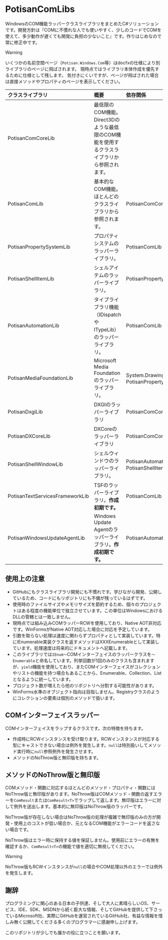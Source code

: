 # PotisanComLibs

WindowsのCOM機能ラッパークラスライブラリをまとめたC#ソリューションです。開発方針は『COMに不慣れな人でも使いやすく、少しのコードでCOMを使えて、多少動作が遅くても開発に負担の少ないこと』です。作りはじめなので常に修正中です。

> [!WARNING]
> いくつかの名前空間ページ（`Potisan.Windows.Com`等）はdocfxの仕様により別ライブラリのページに飛ばされます。
> 現時点ではライブラリ本体作成を優先するために仕様として残します。
> 気付きにくいですが、ページが飛ばされた場合は直接メソッドやプロパティのページを表示してください。

|クラスライブラリ|概要|依存関係|
|:--|:--|:--|
|PotisanComCoreLib|最低限のCOM機能。Direct3Dのような最低限のCOM機能を使用するクラスライブラリから参照されます。||
|PotisanComLib|基本的なCOM機能。ほとんどのクラスライブラリから参照されます。|PotisanComCoreLib|
|PotisanPropertySystemLib|プロパティシステムのラッパーライブラリ。|PotisanComLib|
|PotisanShellItemLib|シェルアイテムのラッパーライブラリ。|PotisanPropertySystemLib|
|PotisanAutomationLib|タイプライブラリ機能（IDispatchやITypeLib）のラッパーライブラリ。|PotisanComLib|
|PotisanMediaFoundationLib|Microsoft Media Foundationのラッパーライブラリ。|System.Drawing.Common、PotisanPropertySystemLib|
|PotisanDxgiLib|DXGIのラッパーライブラリ|PotisanComCoreLib|
|PotisanDXCoreLib|DXCoreのラッパーライブラリ|PotisanComCoreLib|
|PotisanShellWindowLib|シェルウィンドウのラッパーライブラリ。|PotisanAutomationLib、PotisanShellItemLib|
|PotisanTextServicesFrameworkLib|TSFのラッパーライブラリ。**作成初期です。**|PotisanComLib|
|PotisanWindowsUpdateAgentLib|Windows Update Agentのラッパーライブラリ。**作成初期です。**|PotisanAutomationLib|

## 使用上の注意

- GitHubにもクラスライブラリ開発にも不慣れです。学びながら開発、公開しているため、コードにもリポジトリにも不備が残っているはずです。
- 使用時のファイルサイズやメモリサイズを節約するため、個々のプロジェクトはある程度の機能単位で独立させています。この単位はWindowsにおけるDLLの管轄とは一致しません。
- 現時点では組み込みCOMラッパーRCWを使用しており、Native AOT非対応です。WinFormsがNative AOT対応した場合に対応を予定しています。
- 引数を取らない処理は速度に関わらずプロパティとして実装しています。特にIEnumerable実装クラスを返すメソッドはXXXEnumerableとして実装しています。処理速度は将来的にドキュメントへ記載します。
- このライブラリでは`IEnum～`COMインターフェイスのラッパークラスを`～Enumerable`と命名しています。列挙回数が1回のみのクラスも含まれますが、`yield`機能を使用しており、またCOMインターフェイスがコレクションやリストの機能を持つ場合もあることから、Enumerable、Collection、Listとなるように統一しています。
- プロジェクト数が増えたら他のリポジトリへ分割する可能性があります。
- WinForms水準のオブジェクト指向は目指しません。Registryクラスのようにコレクションの要素は個別のメソッドで扱います。

## COMインターフェイスラッパー

COMインターフェイスをラップするクラスです。次の特徴を持ちます。

- 作成時にRCWインスタンスを受け取ります。RCWインスタンスが対応する型にキャストできない場合は例外を発生します。`null`は特別扱いしてメソッド実行時に`null`参照例外を発生させます。
- メソッドのNoThrow版と無印版を持ちます。

## メソッドのNoThrow版と無印版

COMメソッド・関数に対応するほとんどのメソッド・プロパティ・関数にはNoThrow版と無印版があります。NoThrow版はCOMメソッド・関数の返すエラーを`ComResult`または`ComResult<T>`でラップして返します。無印版はエラーに対して例外を送出します。基本的に無印版はNoThrow版のラッパーです。

NoThrow版が存在しない場合はNoThrow版の処理が複雑で無印版のみの方が開発・使用上のコストが低い場合か、元となるCOM機能がエラーコードを返さない場合です。

NoThrow版はエラー時に保持する値を保証しません。使用前にエラーの有無を確認するか、`ComResult<T>`の機能で値を適切に無視してください。

> [!WARNING]
> NoThrow版もRCWインスタンスが`null`の場合やCOM処理以外のエラーでは例外を発生します。

## 謝辞

プログラミングに関心のある日本の子供達、そして大人に素晴らしいOS、サービス、IDE、SDK、MSDNから続く膨大な情報、そしてGitHubを提供して下さっているMicrosoft社、実際にGitHubを運営されているGitHub社、有益な情報を惜しみ無く公開してくださる多くのプログラマーに感謝申し上げます。

このリポジトリが少しでも誰かの役に立つことを願います。

